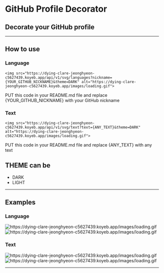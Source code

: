 # GitHub Profile Decorator
## Decorate your GitHub profile

---
## How to use
### Language
```
<img src="https://dying-clare-jeonghyeon-c5627439.koyeb.app/api/v1/svg/languages?nickname={YOUR_GITHUB_NICKNAME}&theme=DARK" alt="https://dying-clare-jeonghyeon-c5627439.koyeb.app/images/loading.gif">
```
PUT this code in your README.md file and replace {YOUR_GITHUB_NICKNAME} with your GitHub nickname
### Text
```
<img src="https://dying-clare-jeonghyeon-c5627439.koyeb.app/api/v1/svg/text?text={ANY_TEXT}&theme=DARK" alt="https://dying-clare-jeonghyeon-c5627439.koyeb.app/images/loading.gif">
```
PUT this code in your README.md file and replace {ANY_TEXT} with any text

## THEME can be
- DARK
- LIGHT

---
## Examples
### Language

<img src="https://dying-clare-jeonghyeon-c5627439.koyeb.app/api/v1/svg/languages?nickname=jeonghyeon00&theme=DARK" alt="https://dying-clare-jeonghyeon-c5627439.koyeb.app/images/loading.gif" >
<img src="https://dying-clare-jeonghyeon-c5627439.koyeb.app/api/v1/svg/languages?nickname=jeonghyeon00&theme=LIGHT" alt="https://dying-clare-jeonghyeon-c5627439.koyeb.app/images/loading.gif" >

### Text
<img src="https://dying-clare-jeonghyeon-c5627439.koyeb.app/api/v1/svg/text?text=jeonghyeon00&theme=DARK" alt="https://dying-clare-jeonghyeon-c5627439.koyeb.app/images/loading.gif" >
<img src="https://dying-clare-jeonghyeon-c5627439.koyeb.app/api/v1/svg/text?text=jeonghyeon00&theme=LIGHT" alt="https://dying-clare-jeonghyeon-c5627439.koyeb.app/images/loading.gif" >

---

